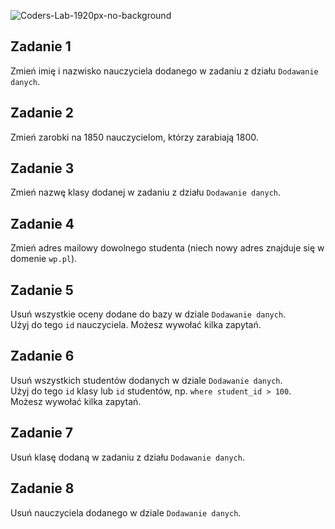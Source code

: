 ![Coders-Lab-1920px-no-background](https://user-images.githubusercontent.com/152855/73064373-5ed69780-3ea1-11ea-8a71-3d370a5e7dd8.png)


## Zadanie 1

Zmień imię i nazwisko nauczyciela dodanego w zadaniu z działu `Dodawanie danych`.

## Zadanie 2 

Zmień zarobki na 1850 nauczycielom, którzy zarabiają 1800.

## Zadanie 3

Zmień nazwę klasy dodanej w zadaniu z działu `Dodawanie danych`.

## Zadanie 4

Zmień adres mailowy dowolnego studenta (niech nowy adres znajduje się w domenie `wp.pl`).

## Zadanie 5

Usuń wszystkie oceny dodane do bazy w dziale `Dodawanie danych`.  
Użyj do tego `id` nauczyciela.
Możesz wywołać kilka zapytań.

## Zadanie 6

Usuń wszystkich studentów dodanych w dziale `Dodawanie danych`.  
Użyj do tego `id` klasy lub `id` studentów, np. `where student_id > 100`.
Możesz wywołać kilka zapytań.

## Zadanie 7

Usuń klasę dodaną w zadaniu z działu `Dodawanie danych`.

## Zadanie 8

Usuń nauczyciela dodanego w dziale `Dodawanie danych`.
